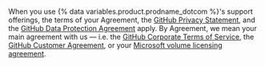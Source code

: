 When you use {% data variables.product.prodname_dotcom %}'s support offerings, the terms of your Agreement, the [GitHub Privacy Statement](/free-pro-team@latest/site-policy/privacy-policies/github-privacy-statement), and the [GitHub Data Protection Agreement](/free-pro-team@latest/site-policy/privacy-policies) apply. By Agreement, we mean your main agreement with us — i.e. the [GitHub Corporate Terms of Service](/free-pro-team@latest/site-policy/github-terms/github-corporate-terms-of-service), the [GitHub Customer Agreement](https://github.com/customer-terms), or your [Microsoft volume licensing agreement](/free-pro-team@latest/site-policy/site-policy-deprecated/github-supplemental-terms-for-microsoft-volume-licensing).
